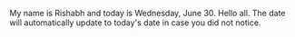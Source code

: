 My name is Rishabh and today is Wednesday, June 30. Hello all. The date will automatically update to today's date in case you did not notice.
